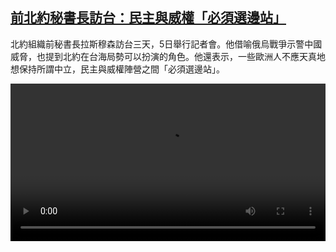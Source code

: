 <!--1672924623000-->
[前北約秘書長訪台：民主與威權「必須選邊站」](https://www.dw.com/zh/%E5%89%8D%E5%8C%97%E7%B4%84%E7%A7%98%E6%9B%B8%E9%95%B7%E8%A8%AA%E5%8F%B0%EF%BC%9A%E6%B0%91%E4%B8%BB%E8%88%87%E5%A8%81%E6%AC%8A%E3%80%8C%E5%BF%85%E9%A0%88%E9%81%B8%E9%82%8A%E7%AB%99%E3%80%8D/a-64295163)
------

<p>北約組織前秘書長拉斯穆森訪台三天，5日舉行記者會。他借喻俄烏戰爭示警中國威脅，也提到北約在台海局勢可以扮演的角色。他還表示，一些歐洲人不應天真地想保持所謂中立，民主與威權陣營之間「必須選邊站」。</small></p><video src="https://tvdownloaddw-a.akamaihd.net/dwtv_video/flv/vdt_zh/2023/bchi230105_001_rasmussen_01r_AVC_1280x720.mp4" controls style="width:100%"></video>
